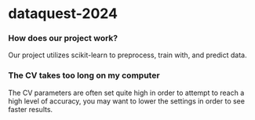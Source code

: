 # dataquest-2024

### How does our project work?
Our project utilizes scikit-learn to preprocess, train with, and predict data.

### The CV takes too long on my computer
The CV parameters are often set quite high in order to attempt to reach a high level of accuracy, you may want to lower the settings in order to see faster results.
